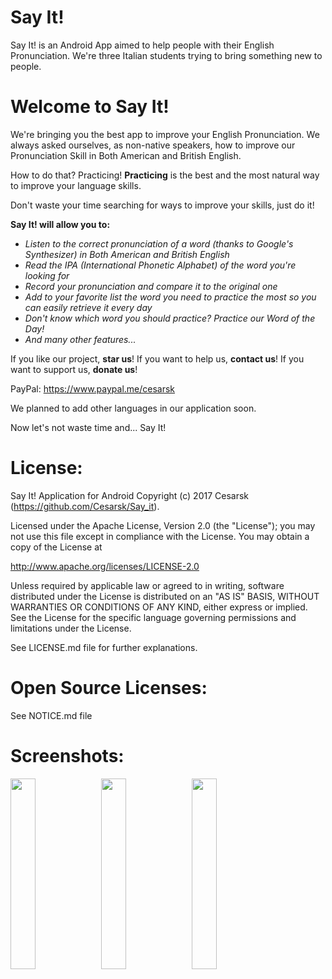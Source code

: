 # Say It!
Say It! is an Android App aimed to help people with their English Pronunciation.
We're three Italian students trying to bring something new to people.

# Welcome to Say It!

We're bringing you the best app to improve your English Pronunciation. We always asked ourselves, as non-native speakers, how to improve our Pronunciation Skill in Both American and British English.

How to do that? Practicing! **Practicing** is the best and the most natural way to improve your language skills.

Don't waste your time searching for ways to improve your skills, just do it!

**Say It! will allow you to:**
- *Listen to the correct pronunciation of a word (thanks to Google's Synthesizer) in Both American and British English*
- *Read the IPA (International Phonetic Alphabet) of the word you're looking for*
- *Record your pronunciation and compare it to the original one*
- *Add to your favorite list the word you need to practice the most so you can easily retrieve it every day*
- *Don't know which word you should practice? Practice our Word of the Day!*
- *And many other features...*

If you like our project, **star us**!
If you want to help us, **contact us**!
If you want to support us, **donate us**!

PayPal: https://www.paypal.me/cesarsk

We planned to add other languages in our application soon.

Now let's not waste time and... Say It!

# License:
Say It! Application for Android
Copyright (c) 2017 Cesarsk (https://github.com/Cesarsk/Say_it).

Licensed under the Apache License, Version 2.0 (the "License");
you may not use this file except in compliance with the License.
You may obtain a copy of the License at

http://www.apache.org/licenses/LICENSE-2.0

Unless required by applicable law or agreed to in writing, software
distributed under the License is distributed on an "AS IS" BASIS,
WITHOUT WARRANTIES OR CONDITIONS OF ANY KIND, either express or implied.
See the License for the specific language governing permissions and
limitations under the License.

See LICENSE.md file for further explanations.

# Open Source Licenses:
See NOTICE.md file


# Screenshots:
<img src="https://github.com/Cesarsk/Say_it/blob/master/screenshots/ENG3.png" width="28%" /> <img src="https://github.com/Cesarsk/Say_it/blob/master/screenshots/ENG2.png" width="28%" /> <img src="https://github.com/Cesarsk/Say_it/blob/master/screenshots/ENG1.png" width="28%" />
